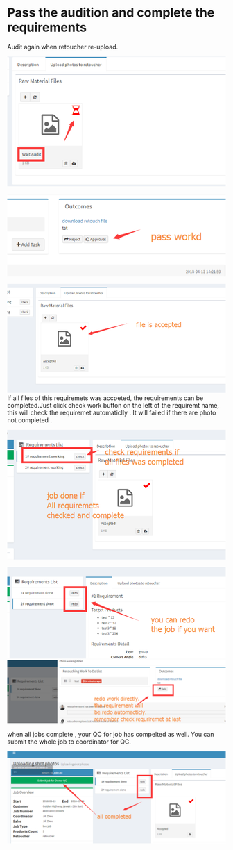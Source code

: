# Pass the audition and complete the requirements

Audit again when retoucher re-upload.

![](/assets/wait_audit_photogra.png)

![](/assets/passwork_photog.png)

![](/assets/accepted.png)If all files of this requiremets was accpeted, the requirements can be completed.Just click check work button on the left of the requiremt name, this will check the requiremet automaticlly . It will failed if there are  photo not completed .

![](/assets/check_alll_req_doen.png)

![](/assets/redo_job.png)![](/assets/redon_anywhere.png)

when all jobs complete , your QC for job has compelted as well. You can submit the whole job to coordinator for QC.

![](/assets/complete_job_qc.png)

